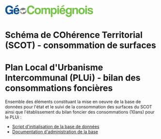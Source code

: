 ![picto](/doc/img/Logo_web-GeoCompiegnois.png)

# Schéma de COhérence Territorial (SCOT) - consommation de surfaces
# Plan Local d'Urbanisme Intercommunal (PLUi) - bilan des consommations foncières

Ensemble des éléments constituant la mise en oeuvre de la base de données pour l'état et le suivi de la consommation des surfaces du SCOT ainsi que l'établissement du bilan foncier des consommations (10ans) pour le PLUi :
- [Script d'initialisation de la base de données](sql/init_bd_scot_surf_conso.sql) 
- [Documentation d'administration de la base](doc/doc_admin_bd_scot_surf_conso.md) 
